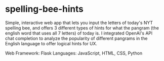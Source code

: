 # spelling-bee-hints
Simple, interactive web app that lets you input the letters of today's NYT spelling bee, and offers 3 different types of hints for what the pangram (the english word that uses all 7 letters) of today is. I integrated OpenAI's API chat completion to analyze the popularity of different pangrams in the English language to offer logical hints for UX. 

Web Framework: Flask
Languages: JavaScript, HTML, CSS, Python
